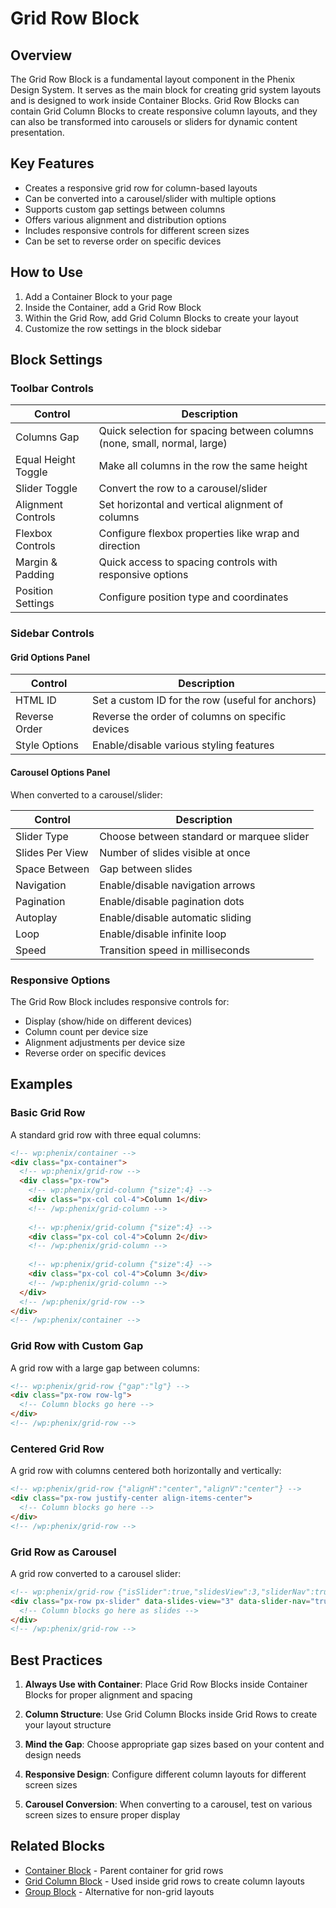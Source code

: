 # Grid Row Block

## Overview

The Grid Row Block is a fundamental layout component in the Phenix Design System. It serves as the main block for creating grid system layouts and is designed to work inside Container Blocks. Grid Row Blocks can contain Grid Column Blocks to create responsive column layouts, and they can also be transformed into carousels or sliders for dynamic content presentation.

<!-- Image placeholder for Grid Row Block -->

## Key Features

- Creates a responsive grid row for column-based layouts
- Can be converted into a carousel/slider with multiple options
- Supports custom gap settings between columns
- Offers various alignment and distribution options
- Includes responsive controls for different screen sizes
- Can be set to reverse order on specific devices

## How to Use

1. Add a Container Block to your page
2. Inside the Container, add a Grid Row Block
3. Within the Grid Row, add Grid Column Blocks to create your layout
4. Customize the row settings in the block sidebar

## Block Settings

### Toolbar Controls

| Control | Description |
|---------|-------------|
| Columns Gap | Quick selection for spacing between columns (none, small, normal, large) |
| Equal Height Toggle | Make all columns in the row the same height |
| Slider Toggle | Convert the row to a carousel/slider |
| Alignment Controls | Set horizontal and vertical alignment of columns |
| Flexbox Controls | Configure flexbox properties like wrap and direction |
| Margin & Padding | Quick access to spacing controls with responsive options |
| Position Settings | Configure position type and coordinates |

### Sidebar Controls

#### Grid Options Panel

| Control | Description |
|---------|-------------|
| HTML ID | Set a custom ID for the row (useful for anchors) |
| Reverse Order | Reverse the order of columns on specific devices |
| Style Options | Enable/disable various styling features |

#### Carousel Options Panel

When converted to a carousel/slider:

| Control | Description |
|---------|-------------|
| Slider Type | Choose between standard or marquee slider |
| Slides Per View | Number of slides visible at once |
| Space Between | Gap between slides |
| Navigation | Enable/disable navigation arrows |
| Pagination | Enable/disable pagination dots |
| Autoplay | Enable/disable automatic sliding |
| Loop | Enable/disable infinite loop |
| Speed | Transition speed in milliseconds |

### Responsive Options

The Grid Row Block includes responsive controls for:

- Display (show/hide on different devices)
- Column count per device size
- Alignment adjustments per device size
- Reverse order on specific devices

## Examples

### Basic Grid Row

A standard grid row with three equal columns:

```html
<!-- wp:phenix/container -->
<div class="px-container">
  <!-- wp:phenix/grid-row -->
  <div class="px-row">
    <!-- wp:phenix/grid-column {"size":4} -->
    <div class="px-col col-4">Column 1</div>
    <!-- /wp:phenix/grid-column -->
    
    <!-- wp:phenix/grid-column {"size":4} -->
    <div class="px-col col-4">Column 2</div>
    <!-- /wp:phenix/grid-column -->
    
    <!-- wp:phenix/grid-column {"size":4} -->
    <div class="px-col col-4">Column 3</div>
    <!-- /wp:phenix/grid-column -->
  </div>
  <!-- /wp:phenix/grid-row -->
</div>
<!-- /wp:phenix/container -->
```

### Grid Row with Custom Gap

A grid row with a large gap between columns:

```html
<!-- wp:phenix/grid-row {"gap":"lg"} -->
<div class="px-row row-lg">
  <!-- Column blocks go here -->
</div>
<!-- /wp:phenix/grid-row -->
```

### Centered Grid Row

A grid row with columns centered both horizontally and vertically:

```html
<!-- wp:phenix/grid-row {"alignH":"center","alignV":"center"} -->
<div class="px-row justify-center align-items-center">
  <!-- Column blocks go here -->
</div>
<!-- /wp:phenix/grid-row -->
```

### Grid Row as Carousel

A grid row converted to a carousel slider:

```html
<!-- wp:phenix/grid-row {"isSlider":true,"slidesView":3,"sliderNav":true,"sliderDots":true} -->
<div class="px-row px-slider" data-slides-view="3" data-slider-nav="true" data-slider-dots="true">
  <!-- Column blocks go here as slides -->
</div>
<!-- /wp:phenix/grid-row -->
```

## Best Practices

1. **Always Use with Container**: Place Grid Row Blocks inside Container Blocks for proper alignment and spacing

2. **Column Structure**: Use Grid Column Blocks inside Grid Rows to create your layout structure

3. **Mind the Gap**: Choose appropriate gap sizes based on your content and design needs

4. **Responsive Design**: Configure different column layouts for different screen sizes

5. **Carousel Conversion**: When converting to a carousel, test on various screen sizes to ensure proper display

## Related Blocks

- [Container Block](./container-block.md) - Parent container for grid rows
- [Grid Column Block](./grid-column-block.md) - Used inside grid rows to create column layouts
- [Group Block](./group-block.md) - Alternative for non-grid layouts

